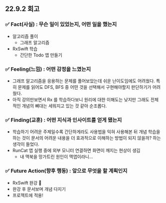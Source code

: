 ## 22.9.2 회고

### ✅ Fact(사실) : 무슨 일이 있었는지, 어떤 일을 했는지

- 알고리즘 풀이
  - 그래프 알고리즘
- RxSwift 학습
  - 간단한 Todo 앱 만들기

### ✅ Feeling(느낌) : 어떤 감정을 느꼈는지

- 그래프 알고리즘을 응용하는 문제를 풀어보았는데 쉬운 난이도임에도 어려웠다. 특히 문제를 읽어도 DFS, BFS 중 어떤 것을 선택해서 구현해야할지 판단하기가 어려웠다.
- 아직 강의만보면서 Rx 를 학습하다보니 원리에 대한 이해도는 낮지만 그래도 전체적인 개념의 뼈대는 세워지고 있는 것 같아 순조롭다.

### ✅ Finding(교훈) : 어떤 지식과 인사이트를 얻게 됐는지

- 학습하기 어려운 주제일수록 간단하게라도 사용법을 익혀 사용해본 뒤 개념 학습을 하는 것이 문서의 어려운 내용을 더 효과적으로 이해하는 방법이 되지 않을까? 하는 생각이 들었다.
- RunCat 앱 실행 중에 외부 모니터 연결하면 화면이 깨지는 현상이 생김
  - 내 맥북을 망가트린 원인이 맥앱이라니...

### ✅ Future Action(향후 행동) : 앞으로 무엇을 할 계획인지

- RxSwift 완강 🚀
- 완강 후 문서보며 개념 다지기
- 프로젝트에 적용!

